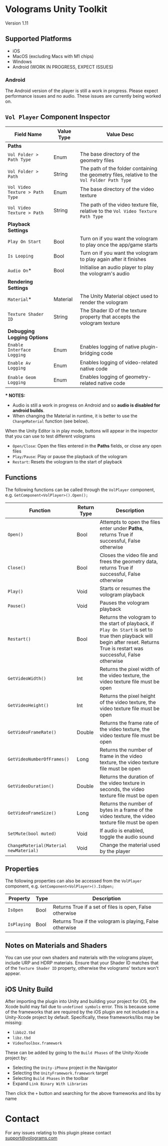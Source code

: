 # Volograms Unity Toolkit 
Version 1.11

## Supported Platforms 
* iOS
* MacOS (excluding Macs with M1 chips)
* Windows 
* Android (WORK IN PROGRESS, EXPECT ISSUES)

### Android 
The Android version of the player is still a work in progress. Please expect performance issues and no audio. These issues are currently being worked on. 

## `Vol Player` Component Inspector

| Field Name                        | Value Type    | Value Desc |
| ---                               | ---           | ---        |
| **Paths**                         |               |   |
| `Vol Folder > Path Type`          | Enum          | The base directory of the geometry files |
| `Vol Folder > Path`               | String        | The path of the folder containing the geometry files, relative to the `Vol Folder Path Type` |
| `Vol Video Texture > Path Type`   | Enum          | The base directory of the video texture |
| `Vol Video Texture > Path`        | String        | The path of the video texture file, relative to the `Vol Video Texture Path Type` |
| **Playback Settings**             |               |   |
| `Play On Start`                   | Bool          | Turn on if you want the vologram to play once the app/game starts |
| `Is Looping`                      | Bool          | Turn on if you want the vologram to play again after it finishes |
| `Audio On`\*                      | Bool          | Initialise an audio player to play the vologram's audio   |
| **Rendering Settings**            |               |   |
| `Material`\*                      | Material      | The Unity Material object used to render the vologram |
| `Texture Shader ID`               | String        | The Shader ID of the texture property that accepts the vologram texture |
| **Debugging Logging Options**     |               |   |
| `Enable Interface Logging`        | Enum          | Enables logging of native plugin-bridging code   | 
| `Enable Av Logging`               | Enum          | Enables logging of video-related native code  | 
| `Enable Geom Logging`             | Enum          | Enables logging of geometry-related native code  | 

**\* NOTES:** 
* Audio is still a work in progress on Android and so **audio is disabled for android builds**.
* When changing the Material in runtime, it is better to use the `ChangeMaterial` function (see below).

When the Unity Editor is in play mode, buttons will appear in the inspector that you can use to test different volograms 
* `Open/Close`: Open the files entered in the **Paths** fields, or close any open files
* `Play/Pause`: Play or pause the playback of the vologram
* `Restart`: Resets the vologram to the start of playback 

## Functions 

The following functions can be called through the `VolPlayer` component, e.g. `GetComponent<VolPlayer>().Open();`

| Function | Return Type | Description |
| --- | --- | --- |
| `Open()` | Bool | Attempts to open the files enter under **Paths**, returns True if successful, False otherwise |
| `Close()` | Bool | Closes the video file and frees the geometry data, returns True if successful, False otherwise |
| `Play()` | Void | Starts or resumes the vologram playback |
| `Pause()` | Void | Pauses the vologram playback |
| `Restart()` | Bool | Returns the vologram to the start of playback, if `Play On Start` is set to true then playback will begin after reset. Returns True is restart was successful, False otherwise | 
| `GetVideoWidth()` | Int | Returns the pixel width of the video texture, the video texture file must be open | 
| `GetVideoHeight()` | Int | Returns the pixel height of the video texture, the video texture file must be open | 
| `GetVideoFrameRate()` | Double | Returns the frame rate of the video texture, the video texture file must be open | 
| `GetVideoNumberOfFrames()` | Long | Returns the number of frame in the video texture, the video texture file must be open |
| `GetVideoDuration()` | Double | Returns the duration of the video texture in seconds, the video texture file must be open |
| `GetVideoFrameSize()` | Long | Returns the number of bytes in a frame of the video texture, the video texture file must be open |
| `SetMute(bool muted)` | Void | If audio is enabled, toggle the audio sound | 
| `ChangeMaterial(Material newMaterial)` | Void | Change the material used by the player |

## Properties 

The following properties can also be accessed from the `VolPlayer` component, e.g. `GetComponent<VolPlayer>().IsOpen;`

| Property | Type | Description |
| --- | --- | --- | 
| `IsOpen` | Bool | Returns True if a set of files is open, False otherwise |
| `IsPlaying` | Bool | Returns True if the vologram is playing, False otherwise |

## Notes on Materials and Shaders

You can use your own shaders and materials with the volograms player, include URP and HDRP materials. 
Ensure that your Shader ID matches that of the `Texture Shader ID` property, otherwise the volograms'
texture won't appear.

## iOS Unity Build
After importing the plugin into Unity and building your project for iOS, the Xcode build may fail due to `undefined symbols` error. This is because some of the frameworks that are required by the iOS plugin are not included in a Unity-Xcode project by default. Specifically, these frameworks/libs may be missing:

* `libbz2.tbd`
* `libz.tbd`
* `VideoToolbox.framework`

These can be added by going to the `Build Phases` of the Unity-Xcode project by:

* Selecting the `Unity-iPhone` project in the Navigator
* Selecting the `UnityFramework.framework` target
* Selecting `Build Phases` in the toolbar
* Expand `Link Binary With Libraries`

Then click the `+` button and searching for the above frameworks and libs by name

# Contact

For any issues relating to this plugin please contact [support@volograms.com](mailto:support@volograms.com)
